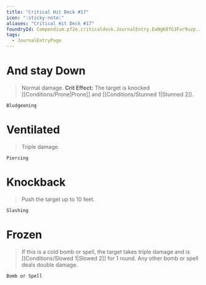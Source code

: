 ```yaml
---
title: "Critical Hit Deck #17"
icon: ":sticky-note:"
aliases: "Critical Hit Deck #17"
foundryId: Compendium.pf2e.criticaldeck.JournalEntry.EaNgK8fG3Fur9uzp.JournalEntryPage.Clcu2H0uVyozvbI1
tags:
  - JournalEntryPage
---
```

# And stay Down

> Normal damage. **Crit Effect:** The target is knocked [[Conditions/Prone|Prone]] and [[Conditions/Stunned 1|Stunned 2]].

`Bludgeoning`

# Ventilated

> Triple damage.

`Piercing`

# Knockback

> Push the target up to 10 feet.

`Slashing`

# Frozen

> If this is a cold bomb or spell, the target takes triple damage and is [[Conditions/Slowed 1|Slowed 2]] for 1 round. Any other bomb or spell deals double damage.

`Bomb or Spell`
